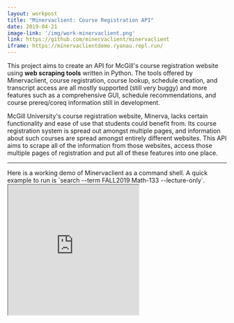 ```yaml
---
layout: workpost
title: "Minervaclient: Course Registration API"
date: 2019-04-21
image-link: '/img/work-minervaclient.png'
link: https://github.com/minervaclient/minervaclient
iframe: https://minervaclientdemo.ryanau.repl.run/
---
```


This project aims to create an API for McGill's course registration website using **web scraping tools** written in Python. The tools offered by Minervaclient, course registration, course lookup, schedule creation, and transcript access are all mostly supported (still very buggy) and more features such as a comprehensive GUI, schedule recommendations, and course prereq/coreq information still in development.  

McGill University's course registration website, Minerva, lacks certain functionality and ease of use that students could benefit from.  Its course registration system is spread out amongst multiple pages, and information about such courses are spread amongst entirely different websites.  This API aims to scrape all of the information from those websites, access those multiple pages of registration and put all of these features into one place.


<hr>
Here is a working demo of Minervaclient as a command shell.  A quick example to run is `search --term FALL2019 Math-133 --lecture-only`.

<iframe src="https://minervaclientdemo.ryanau.repl.run/"></iframe>

<style>
section {
    float:left;
}
iframe {
    width:inherit;
    height:300px;
}
</style>
